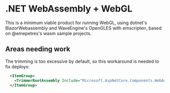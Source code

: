 # .NET WebAssembly + WebGL

This is a minimum viable product for running WebGL, using dotnet's BlazorWebassembly and WaveEngine's OpenGLES with emscripten, based on @emepetres's wasm sample projects.

## Areas needing work

The trimming is too excessive by default, so this workaround is needed to fix deploys:

```xml
  <ItemGroup>
    <TrimmerRootAssembly Include="Microsoft.AspNetCore.Components.WebAssembly" />
  </ItemGroup>
```

